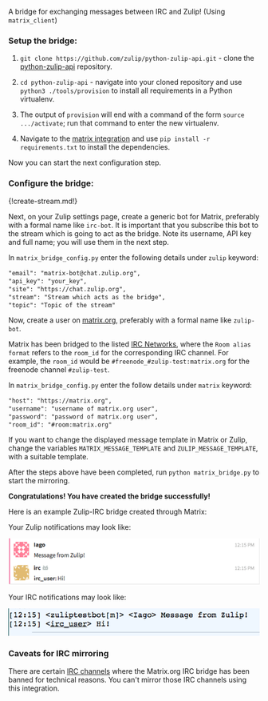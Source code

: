 A bridge for exchanging messages between IRC and Zulip! (Using
`matrix_client`)

### Setup the bridge:

1. `git clone https://github.com/zulip/python-zulip-api.git` - clone the [python-zulip-api](
  https://github.com/zulip/python-zulip-api) repository.

2. `cd python-zulip-api` - navigate into your cloned repository and use
  `python3 ./tools/provision` to install all requirements in a Python virtualenv.

3. The output of `provision` will end with a command of the form `source .../activate`;
  run that command to enter the new virtualenv.

4. Navigate to the
  [matrix integration](https://github.com/zulip/python-zulip-api/tree/master/zulip/integrations/matrix)
    and use `pip install -r requirements.txt` to install the dependencies.

Now you can start the next configuration step.

### Configure the bridge:

{!create-stream.md!}

Next, on your Zulip settings page, create a generic bot for Matrix, preferably with
a formal name like `irc-bot`.
It is important that you subscribe this bot to the stream which is going
to act as the bridge.
Note its username, API key and full name; you will use them in the
next step.

In `matrix_bridge_config.py` enter the following details under `zulip`
keyword:
```
"email": "matrix-bot@chat.zulip.org",
"api_key": "your_key",
"site": "https://chat.zulip.org",
"stream": "Stream which acts as the bridge",
"topic": "Topic of the stream"
```
Now, create a user on [matrix.org](https://matrix.org/), preferably with a formal
name like `zulip-bot`.

Matrix has been bridged to the listed
[IRC Networks](https://github.com/matrix-org/matrix-appservice-irc/wiki/Bridged-IRC-networks),
where the `Room alias format` refers to the `room_id` for the corresponding IRC channel.
For example, the `room_id` would be `#freenode_#zulip-test:matrix.org`
for the freenode channel `#zulip-test`.

In `matrix_bridge_config.py` enter the follow details under `matrix` keyword:
```
"host": "https://matrix.org",
"username": "username of matrix.org user",
"password": "password of matrix.org user",
"room_id": "#room:matrix.org"
```

If you want to change the displayed message template in Matrix or Zulip,
change the variables `MATRIX_MESSAGE_TEMPLATE` and `ZULIP_MESSAGE_TEMPLATE`,
with a suitable template.

After the steps above have been completed, run `python matrix_bridge.py` to
start the mirroring.

**Congratulations! You have created the bridge successfully!**

Here is an example Zulip-IRC bridge created through Matrix:

Your Zulip notifications may look like:

![](/static/images/integrations/irc/001.png)

Your IRC notifications may look like:

![](/static/images/integrations/irc/002.png)

### Caveats for IRC mirroring

There are certain
[IRC channels](https://github.com/matrix-org/matrix-appservice-irc/wiki/Channels-from-which-the-IRC-bridge-is-banned)
where the Matrix.org IRC bridge has been banned for technical reasons.
You can't mirror those IRC channels using this integration.
